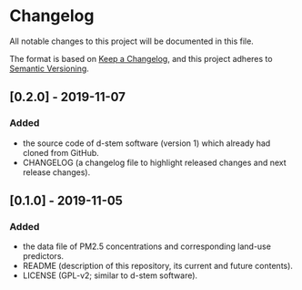 # Changelog
All notable changes to this project will be documented in this file.

The format is based on [Keep a Changelog](https://keepachangelog.com/en/1.0.0/),
and this project adheres to [Semantic Versioning](https://semver.org/spec/v2.0.0.html).

## [0.2.0] - 2019-11-07
### Added
- the source code of d-stem software (version 1) which already had cloned from GitHub.
- CHANGELOG (a changelog file to highlight released changes and next release changes).

## [0.1.0] - 2019-11-05
### Added
- the data file of PM2.5 concentrations and corresponding land-use predictors.
- README (description of this repository, its current and future contents).
- LICENSE (GPL-v2; similar to d-stem software).
